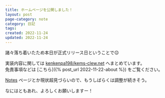 ```yaml
---
title: ホームページを公開しました！
layout: post
page-category: note
category: 日記
tags:
created: 2022-11-24
updated: 2022-11-24
---
```


諸々落ち着いたため本日が正式リリース日ということで😌

実装内容に関しては [kenkenpa198/kems-clew.net](https://github.com/kenkenpa198/kems-clew.net) へまとめています。  
免責事項などは [こちら]({% post_url 2022-11-22-about %}) をご覧ください。

[Notes](/notes.html) ページとか現状超見づらいので、もうしばらくは調整が続きそう。

なにはともあれ、よろしくお願いしますー！
